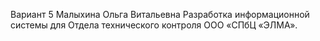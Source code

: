 Вариант 5 Малыхина Ольга Витальевна
Разработка информационной системы для Отдела технического контроля ООО «СПбЦ «ЭЛМА».
